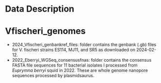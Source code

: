 # Data Description

# Vfischeri_genomes
* 2024_Vfischeri_genbankref_files: folder contains the genbank (.gb) files for V. fischeri strains ES114, MJ11, and SR5 as downloaded on 2024-02-12. 
* 2022_Eberryi_WGSeq_consensusfnas: folder contains the consensus FASTA file sequences for 11 bacterial isolates I processed from *Euprymna berryi* squid in 2022. These are whole genome nanopore sequences processed by plasmidsaurus.
